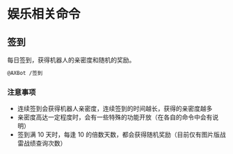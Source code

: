 # 娱乐相关命令

## 签到

每日签到，获得机器人的亲密度和随机的奖励。

```bash title="命令格式"
@AXBot /签到
```

### 注意事项

- 连续签到会获得机器人亲密度，连续签到的时间越长，获得的亲密度越多
- 亲密度高达一定程度时，会有一些特殊的功能开放（在各自的命令中会有说明）
- 签到满 10 天时，每逢 10 的倍数天数，都会获得随机奖励（目前仅有图片版战雷战绩查询次数）
